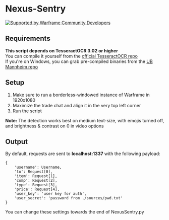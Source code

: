 # Nexus-Sentry

[![Supported by Warframe Community Developers](https://github.com/Warframe-Community-Developers/banner/blob/master/banner.png)](https://github.com/Warframe-Community-Developers)

## Requirements
**This script depends on TesseractOCR 3.02 or higher**<br />
You can compile it yourself from the [official TesseractOCR repo](https://github.com/tesseract-ocr/tesseract)<br />
If you're on Windows, you can grab pre-compiled binaries from the [UB Mannheim repo](https://github.com/UB-Mannheim/tesseract/wiki)


## Setup
1. Make sure to run a borderless-windowed instance of Warframe in 1920x1080
2. Maximize the trade chat and align it in the very top left corner
3. Run the script

**Note:** The detection works best on medium text-size, with emojis turned off, and brightness & contrast on 0 in video options


## Output
By default, requests are sent to **localhost:1337** with the following payload:

```
{
    'username': Username,
    'to': Request[0],
    'item': Request[1],
    'comp': Request[2],
    'type': Request[3],
    'price': Request[4],
    'user_key': 'user key for auth',
    'user_secret': 'password from ./sources/pwd.txt'
}
```

You can change these settings towards the end of NexusSentry.py